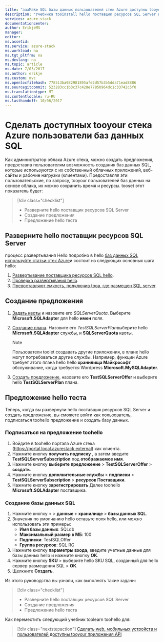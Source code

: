 ```yaml
---
title: "aaaMake SQL базы данных пользователей стек Azure доступны tooyour | Документы Microsoft"
description: "Учебника tooinstall hello поставщик ресурсов SQL Server и создание предложения, позволяющих пользователям Azure стека создавать базы данных SQL."
services: azure-stack
documentationcenter: 
author: ErikjeMS
manager: 
editor: 
ms.assetid: 
ms.service: azure-stack
ms.workload: na
ms.tgt_pltfrm: na
ms.devlang: na
ms.topic: article
ms.date: 7/03/2017
ms.author: erikje
ms.custom: mvc
ms.openlocfilehash: 778513ba982981895afe2d57b3b5dda71ead8886
ms.sourcegitcommit: 523283cc1b3c37c428e77850964dc1c33742c5f0
ms.translationtype: MT
ms.contentlocale: ru-RU
ms.lasthandoff: 10/06/2017
---
```

# <a name="make-sql-databases-available-tooyour-azure-stack-users"></a>Сделать доступных tooyour стека Azure пользователи баз данных SQL

Как администратор облака Azure стека, можно создать предложения, предоставив пользователям возможность создания баз данных SQL, которые используются с их собственный облачных приложений, веб-сайты и рабочие нагрузки (клиентами). Предоставляя эти пользовательские, по запросу, tooyour пользователей баз данных на основе облака, их можно сохранить время и ресурсы. tooset этот показатель будет:

> [!div class="checklist"]
> * Разверните hello поставщик ресурсов SQL Server
> * Создание предложения
> * Предложение hello теста

## <a name="deploy-hello-sql-server-resource-provider"></a>Разверните hello поставщик ресурсов SQL Server

процесс развертывания Hello подробно в hello [баз данных SQL используйте статьи стек Azure](azure-stack-sql-resource-provider-deploy.md)и состоит из следующих основных шага hello:

1.  [Развертывание поставщика ресурсов SQL hello]( azure-stack-sql-resource-provider-deploy.md#deploy-the-resource-provider).
2.  [Проверка развертывания hello]( azure-stack-sql-resource-provider-deploy.md#verify-the-deployment-using-the-azure-stack-portal).
3.  [Предоставляют емкость, подключив tooa, где размещен SQL server]( azure-stack-sql-resource-provider-deploy.md#provide-capacity-by-connecting-to-a-hosting-sql-server).

## <a name="create-an-offer"></a>Создание предложения

1.  [Задать квоты](azure-stack-setting-quotas.md) и назовите его *SQLServerQuota*. Выберите **Microsoft.SQLAdapter** для hello **имен** поля.
2.  [Создание плана](azure-stack-create-plan.md). Назовите его *TestSQLServerPlan*выберите hello **Microsoft.SQLAdapter** службы, и **SQLServerQuota** квоты.

    > [!NOTE]
    > Пользователи toolet создавать другие приложения, в плане hello могут потребоваться другие службы. Например, функции Azure требует этого плана hello hello **хранилища Майкрософт** обслуживание, когда требуется Wordpress **Microsoft.MySQLAdapter**.
    > 
    >

3.  [Создать предложение](azure-stack-create-offer.md), назовите его **TestSQLServerOffer** и выберите hello **TestSQLServerPlan** плана.

## <a name="test-hello-offer"></a>Предложение hello теста

Теперь, когда вы развернули hello поставщик ресурсов SQL Server и создать предложение, вы сможете войти как пользователь, подписаться toohello предложение и создать базу данных.

### <a name="subscribe-toohello-offer"></a>Подписаться на предложение toohello
1. Войдите в toohello портала Azure стека (https://portal.local.azurestack.external) как клиента.
2. Нажмите кнопку **получить подписку** , а затем введите **TestSQLServerSubscription** под **отображаемое имя**.
3. Нажмите кнопку **выберите предложение** > **TestSQLServerOffer** > **создать**.
4. Нажмите кнопку **дополнительные службы** > **подписки** > **TestSQLServerSubscription** > **ресурсов Поставщики**.
5. Нажмите кнопку **зарегистрировать** Далее toohello **Microsoft.SQLAdapter** поставщика.

### <a name="create-a-sql-database"></a>Создание базы данных SQL

1. Нажмите кнопку  **+**   >  **данные + хранилище** > **базы данных SQL**.
2. Значения по умолчанию hello оставьте поля hello, или можно использовать эти примеры:
    - **Имя базы данных**: SQLdb
    - **Максимальный размер в МБ**: 100
    - **Подписки**: TestSQLOffer
    - **Группа ресурсов**: SQL RG
3. Нажмите кнопку **параметры входа**, введите учетные данные для базы данных hello и нажмите кнопку **ОК**.
4. Нажмите кнопку **SKU** > выберите hello SKU SQL, созданный для hello сервер размещения SQL > **ОК**.
5. Щелкните **Создать**.

Из этого руководства вы узнали, как выполнять такие задачи:

> [!div class="checklist"]
> * Разверните hello поставщик ресурсов SQL Server
> * Создание предложения
> * Предложение hello теста

Как переместить следующий учебник toolearn toohello для:

> [!div class="nextstepaction"]
> [Сделать web, мобильных устройств и пользователей доступны tooyour приложения API]( azure-stack-tutorial-app-service.md)

